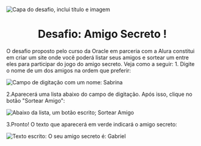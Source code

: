 
![Capa do desafio, inclui título e imagem](https://github.com/user-attachments/assets/1c0cb12e-9992-4efd-b88a-1e68a3bc877c)
<h1 align="center"> Desafio: Amigo Secreto ! </h1>
O desafio proposto pelo curso da Oracle em parceria com a Alura constitui em criar um site onde você poderá listar seus amigos e sortear um entre eles para participar do jogo do amigo secreto. Veja como a seguir:
1. Digite o nome de um dos amigos na ordem que preferir:

![Campo de digitação com um nome: Sabrina](https://github.com/user-attachments/assets/81c03551-2567-4635-8d96-c5ffc0ffdfe8)

2.Aparecerá uma lista abaixo do campo de digitação. Após isso, clique no botão "Sortear Amigo":

![Abaixo da lista, um botão escrito; Sortear Amigo](https://github.com/user-attachments/assets/2b011cf3-e2bc-4fa5-8a29-2047ab0057f8)

3.Pronto! O texto que aparecerá em verde indicará o amigo secreto:

![Texto escrito: O seu amigo secreto é: Gabriel](https://github.com/user-attachments/assets/07be5a47-09dc-4400-93ba-6ae5aa91f5a4)
